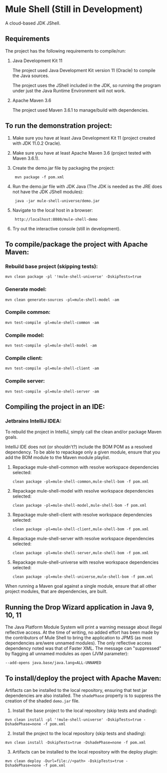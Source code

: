 # Mule Shell (Still in Development)
A cloud-based JDK JShell.

## Requirements

The project has the following requirements to compile/run:

1. Java Development Kit 11 

    The project used Java Development Kit version 11 (Oracle) to compile the Java sources.
    
    The project uses the JShell included in the JDK, so running the program under just the Java Runtime Environment will not work.

2. Apache Maven 3.6

    The project used Maven 3.6.1 to manage/build with dependencies. 

## To run the demonstration project:

1. Make sure you have at least Java Development Kit 11 (project created with JDK 11.0.2 Oracle).

2. Make sure you have at least Apache Maven 3.6 (project tested with Maven 3.6.1).

3. Create the demo.jar file by packaging the project:

        mvn package -f pom.xml

4. Run the demo.jar file with JDK Java (The JDK is needed as the JRE does not have the JDK JShell modules):

        java -jar mule-shell-universe/demo.jar
        
5. Navigate to the local host in a browser:

        http://localhost:8080/mule-shell-demo

6. Try out the interactive console (still in development).

## To compile/package the project with Apache Maven:

### Rebuild base project (skipping tests):

    mvn clean package -pl '!mule-shell-universe' -DskipTests=true

### Generate model:

    mvn clean generate-sources -pl=mule-shell-model -am

### Compile common:

    mvn test-compile -pl=mule-shell-common -am

### Compile model:

    mvn test-compile -pl=mule-shell-model -am

### Compile client:

    mvn test-compile -pl=mule-shell-client -am

### Compile server:

    mvn test-compile -pl=mule-shell-server -am

## Compiling the project in an IDE:

### Jetbrains IntelliJ IDEA:

To rebuild the project in IntelliJ, simply call the clean and/or package Maven goals.

IntelliJ IDE does not (or shouldn't?) include the BOM POM as a resolved dependency.  To be able to repackage only a given module, ensure that you add the BOM module to the Maven module playlist.

1. Repackage mule-shell-common with resolve workspace dependencies selected:

       clean package -pl=mule-shell-common,mule-shell-bom -f pom.xml

2. Repackage mule-shell-model with resolve workspace dependencies selected:
   
       clean package -pl=mule-shell-model,mule-shell-bom -f pom.xml

3. Repackage mule-shell-client with resolve workspace dependencies selected:

       clean package -pl=mule-shell-client,mule-shell-bom -f pom.xml

4. Repackage mule-shell-server with resolve workspace dependencies selected:

       clean package -pl=mule-shell-server,mule-shell-bom -f pom.xml

5. Repackage mule-shell-universe with resolve workspace dependencies selected:

       clean package -pl=mule-shell-universe,mule-shell-bom -f pom.xml

When running a Maven goal against a single module, ensure that all other project modules, that are dependencies, are built.

## Running the Drop Wizard application in Java 9, 10, 11

The Java Platform Module System will print a warning message about illegal reflective access. At the time of writing, no added effort has been made by the contributors of Mule Shell to bring the application to JPMS (as most dependencies are/were unnamed modules).  The only reflective access dependency noted was that of Faster XML.  The message can "suppressed" by flagging all unnamed modules as open (JVM parameter):

```--add-opens java.base/java.lang=ALL-UNNAMED```

## To install/deploy the project with Apache Maven:

Artifacts can be installed to the local repository, ensuring that test jar dependencies are also installed.  The ```shadePhase``` property is to suppress the creation of the shaded ```demo.jar``` file.

1. Install the base project to the local repository (skip tests and shading):

```mvn clean install -pl '!mule-shell-universe' -DskipTests=true -DshadePhase=none -f pom.xml```

2. Install the project to the local repository (skip tests and shading):

```mvn clean install -DskipTests=true -DshadePhase=none -f pom.xml```

3. Artifacts can be installed to the local repository with the deploy plugin:

```mvn clean deploy -Durl=file://<path> -DskipTests=true -DshadePhase=none -f pom.xml```
